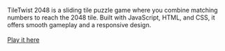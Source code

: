 TileTwist 2048 is a sliding tile puzzle game where you combine matching numbers to reach the 2048 tile. Built with JavaScript, HTML, and CSS, it offers smooth gameplay and a responsive design.<br><br> <a href = "tiletwist2048.netlify.app/">Play it here</a>
